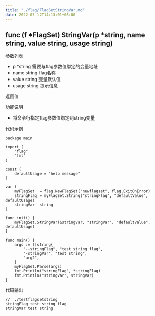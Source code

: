 ```yaml
---
title: "./flag/FlagSetStringVar.md"
date: 2022-05-12T14:13:01+08:00
---
```

## func (f *FlagSet) StringVar(p *string, name string, value string, usage string)

参数列表
- p *string 需要与flag参数值绑定的变量地址
- name string   flag名称
- value string 变量默认值
- usage string 提示信息

返回值

功能说明
- 将命令行指定flag参数值绑定到string变量

代码示例
    
    package main
    
    import (
    	"flag"
    	"fmt"
    )
    
    const (
    	defaultUsage = "help message"
    )
    
    var (
    	myFlagSet  = flag.NewFlagSet("newflagset", flag.ExitOnError)
    	stringFlag = myFlagSet.String("stringFlag", "defaultValue", defaultUsage)
    	stringVar  string
    )
    
    func init() {
    	myFlagSet.StringVar(&stringVar, "stringVar", "defaultValue", defaultUsage)
    }
    
    func main() {
    	args := []string{
    		"--stringFlag", "test string flag",
    		"-stringVar", "test string",
    		"arg2",
    	}
    	myFlagSet.Parse(args)
    	fmt.Println("stringFlag", *stringFlag)
    	fmt.Println("stringVar", stringVar)
    }

代码输出
        
    //  ./testflagsetstring 
    stringFlag test string flag
    stringVar test string
